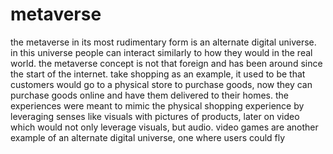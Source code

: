 # metaverse

the metaverse in its most rudimentary form is an alternate digital universe.  in this universe people can interact similarly to how they would in the real world.  the metaverse concept is not that foreign and has been around since the start of the internet.  take shopping as an example, it used to be that customers would go to a physical store to purchase goods, now they can purchase goods online and have them delivered to their homes.  the experiences were meant to mimic the physical shopping experience by leveraging senses like visuals with pictures of products, later on video which would not only leverage visuals, but audio.  video games are another example of an alternate digital universe,  one where users could fly